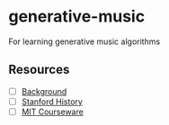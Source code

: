 # generative-music
For learning generative music algorithms

## Resources
- [ ] [Background](https://teropa.info/loop/#/title)<br>
- [ ] [Stanford History](https://ccrma.stanford.edu/~blackrse/algorithm.html)<br>
- [ ] [MIT Courseware](https://ocw.mit.edu/courses/21m-380-music-and-technology-algorithmic-and-generative-music-spring-2010/)<br>
